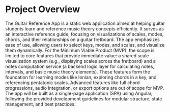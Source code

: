 # Project Overview
The Guitar Reference App is a static web application aimed at helping guitar students learn and reference music theory concepts efficiently. It serves as an interactive reference guide, focusing on visualizations of scales, modes, chords, and their relationships on a guitar fretboard. The app emphasizes ease of use, allowing users to select keys, modes, and scales, and visualize them dynamically.
For the Minimum Viable Product (MVP), the scope is limited to core features that provide immediate value: a shared scale visualization system (e.g., displaying scales across the fretboard) and a notes computation service (a backend logic layer for calculating notes, intervals, and basic music theory elements). These features form the foundation for learning modes like Ionian, exploring chords in a key, and referencing pentatonic scales. Advanced features like full chord progressions, audio integration, or export options are out of scope for MVP.
The app will be built as a single-page application (SPA) using Angular, following the provided development guidelines for modular structure, state management, and best practices.